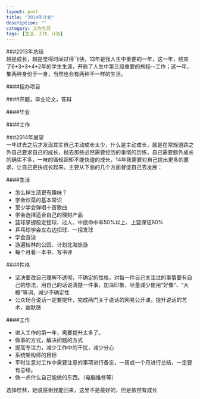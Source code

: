 ```yaml
---
layout: post
title: "2014年计划"
description: ""
category: 工作生涯
tags: [生活，工作，计划]
---
```

###2013年总结  
越是成长，越是觉得时间过得飞快，13年是我人生中重要的一年，这一年，结束了6+3+3+4+2年的学生生涯，开启了人生中第三段重要的旅程--工作；这一年，集两种身份于一身，当然也会有两种不一样的生活。  

####招办项目  

####开题，毕业论文，答辩  

####毕业  

####工作  

###2014年展望  
一年过去之后才发现其实自己主动成长太少，什么是主动成长，就是在常规道路之外自己要求自己的成长，抛去那些必然需要经历的事情的历练，自己需要额外成长的确实不多，一味的循规蹈矩不能快速的成长，14年我需要对自己提出更多的要求，让自己更快成长起来。主要从下面的几个方面督促自己去发展：  

####生活  
*  怎么样生活更有趣味？  
*  学会炒菜的基本常识  
*  至少学会弹唱十首歌曲  
*  学会选择适合自己的理财产品  
*  篮球掌握稳定控球、过人、中投命中率50%以上、上篮保证80%  
*  乒乓球学会左右边扣球、一招发球  
*  学会游泳  
*  游遍桂林的公园、计划北海旅游  
*  每个月看一本书、写书评  

####性格  
*  坚决要改自己理解不透彻，不确定的性格，对每一件自己关注过的事情要有自己的想法，用自己的话说清楚一件事，加深印象，尽量减少使用“好像”、“大概”等词，减少不确定性  
*  公众场合说话一定要提升，完成两门关于说话的网易公开课，提升说话的艺术，幽默感  

####工作  
*  进入工作的第一年，需要提升太多了。  
*  做事的方式，解决问题的方式  
*  提高专注力，减少工作中的干扰，减少分心  
*  系统架构师的目标  
*  平时注意对工作中需要注意的事项进行备忘，一周或一个月进行总结，一定要有总结。  
*  做一点什么自己能做的东西。（电脑维修等）  

选择桂林，她说感谢我能回来，这里不是最好的，但是依然有成长
